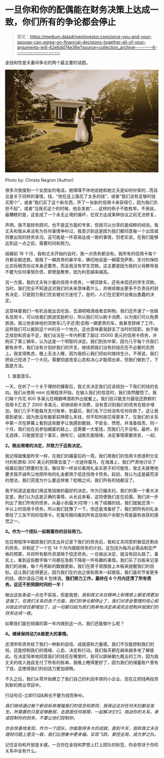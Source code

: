 # 一旦你和你的配偶能在财务决策上达成一致，你们所有的争论都会停止

> 原文：<https://medium.datadriveninvestor.com/once-you-and-your-spouse-can-agree-on-financial-decisions-together-all-of-your-arguments-will-42e6dd74e36e?source=collection_archive---------6----------------------->

金钱和性是夫妻间争论的两个最主要的话题。

![](img/1eec26a08e45ab53758207aeb020aa58.png)

Photo by: Christa Negron (Author)

很多次我接到一个女朋友的电话，她喋喋不休地说她和她丈夫是如何吵架的…而且总是关于同样的事情，钱。“他在这上面花了太多的钱”，或者“我们没有足够的钱买那个”，或者“我们买了这个新东西，开了一张新的信用卡来获得它，因为我们负担不起”，或者“当我买这个的时候，他会发疯”……这样的例子不胜枚举。不用说，最糟糕的是，这变成了一个永无止境的循环，在双方达成某种协议之前无法修复。

声明，我不是财务顾问，也不是这方面的专家，但我可以分享的是纯粹的经验。我丈夫和我从来没有为任何事情争吵过，我意识到这是因为我们都同意每一个出现或将要出现的财务状况。这可能是一件容易达成一致的事情，但老实说，在我们能够达到这一点之前，需要时间和努力。

结婚前 18 个月，我和丈夫开始约会时，我一点债务都没有。我所有的信用卡每个月都全额还款。我租了一辆昂贵的豪华车，确切地说是一辆雷克萨斯，支付的保险比实际租赁协议本身还要贵，而且我没有学生贷款。这主要是因为我的父母教导我不要为任何事情负债，即使是教育，因为利息越来越高。

另一方面，我的丈夫有少量的信用卡债务，一辆贷款车，还有未偿还的学生贷款。当时，我们完全不知道这对我们的未来意味着什么，并继续做出更多不负责任的财务决定，只是因为我们完全被对方迷住了。是的，人们在恋爱时会做出愚蠢的决定。

这意味着我们一有机会就出去吃饭，去酒吧喝酒或者去购物。我们还开通了一张联名信用卡，可以给我们旅游奖励积分，所以我们可以刷卡消费，以为我们可以免费旅游。我让他卖掉他的贷款车(几乎还清)去租一辆更贵的车，我甚至辞掉了工作，这样我们可以搬到这个州的另一个地方。这也意味着我辞去了当时的现职。由于缺乏规划和资金不足，我们设法在一年内积累了超过 35000 美元的信用卡债务，并购买了第三辆车，认为这是一个明智的决定。我们到处吵架，因为几乎每个月我们都有赤字。我们没有计划好我们的开支，继续把我们没有的钱花在不必要的东西上。我变得焦虑，晚上无法入睡，因为我担心我们将如何维持生计。不用说，我们把自己挖进了一个大坑，需要彻底改变心态和决心才能爬出来，但我们做到了，下面是方法。

1.  直面音乐。

一天，在听了一个关于理财的播客后，我丈夫决定我们应该规划一下我们的钱的去向。我们从使用 mint 应用程序开始，在输入我们的信息时，我们突然醒悟了。我们每个月花 800 多美元在精酿啤酒和外出就餐上。我们给只能支付最低还款额的信用卡汇去了 2000 多美元，却继续刷卡消费，没有意识到我们的债务在稳步增加。我们几乎不能每月支付账单，到最后，我们名下已经没有任何存款了。这让我感到紧张，因为我没有搬家前挣那么多钱，但不知何故花得更多了。在我们的关系中第一次在屏幕上看到这些数字让我感到脆弱、不安全、愤怒，并准备指责。同一个月，我们也在去参加婚宴的路上，这需要一大笔钱，而我们几乎没有。最终，别无选择，只能接受这个事实，拥有它，战胜负面情绪，决定事情需要改变，*一起*。

**2。做出艰难的决定，并致力于这些决定。**

我记得就像是昨天一样，在我们的婚宴后的一周，我们用我们的信用卡旅游积分支付的机票和 300 美元的预算去度了一次迷你蜜月。在海滩上，我们严肃地讨论了结婚后我们想要的生活。像往常一样谈论着用礼金买房子的可能性，我丈夫疲倦地要求我开诚布公地把所有的礼金都用于偿还信用卡债务。起初，我认为这是最荒谬的想法，我们究竟为什么要这样做？眨眼之间，我们所有的钱都没了。

我不知道这是我们用这笔钱做的最好的决定。作为已婚夫妇，我们的第一个重大决定是，我们认为这是正确的事情，从长远来看，这将使我们走在前面。我们进一步列出了我们所有的债务，从最小到最大(哎呀！).有了结婚的钱，我们就能还清一半以上的信用卡债务。所以我们犹豫了一下，但还是准备好了，我们把所有的礼金寄给了三张不同的信用卡。在蜜月期间看到所有这些账户余额为零是最有收获的感觉之一。

**3。作为一个团队一起朝着你的目标努力。**

在应用程序中跟踪我们的支出并记录下我们的债务后，我和丈夫同意积极偿还剩余的债务，并制定了一个在 14 个月内摆脱债务的计划。这包括为每月必需品制定严格的预算，并将所有额外资源用于偿还债务。一旦做出决定，就没有回头路了。事实上，看到这些数字每个月都在急剧下降是一件有趣的事情。我们买了白板来记录我们的进展，每个月用新的数据更新。我们在房子周围放上木板来提醒我们的目标。这让我们走得更近，因为我们在约会之夜和周末一起做饭，我们喜欢节省更多的钱，偶尔请自己喝 6 包啤酒。**我们努力工作，最终在 6 个月内还清了所有债务。这还不到预期时间的一半！**

做出这些承诺一点也不容易，但是我想，*我和我丈夫在精神上和情感上都变得更加坚强了。*在我们关系的各个方面，我们的争论都停止了，我们对资金管理的信心和对彼此的信任都增加了，这一切都归结为我们*简单地决定承诺完全控制并就我们的财务达成一致*。

如果我们能在结婚的第一年内做到这一点，我们还能做什么呢？

**4。继续保持动力&做更大的事情。**

还清所有债务给了我们一种新的自信、成就感和力量感。我们不仅能控制我们的钱，还能控制我们的情绪、心态、决定和行动。我们每天都在越来越多地了解彼此。在决定简单地同意我们的钱花在哪里时，我可以辞掉朝九晚五的工作，因为我丈夫的收入独自支付了所有的账单。我晚上睡得更好了，因为我们的储蓄账户里有了钱，这使得我们的创造力更加顺畅。

不久之后，我们从零开始建立了我们自己的利润丰厚的小企业，现在正把钱再投资到新的商业项目中。

行动号召-立即行动&再也不要为钱而争吵。

*我们继续通过每个新目标来增强我们的信念和原则，我保证这对任何夫妇都会发生。所需要的只是足够脆弱，去直面任何局限，一起解决它们。挑战你的关系，承诺控制你的财务，不要让他们控制你。*

*你会惊喜地发现，作为一个团队，你能取得多大的成就。直到今天，我和我丈夫在理财问题上意见一致，我们比想象中更幸福。实现飞跃，掌控全局，成为梦之队。*

记住妥协和开放是关键。一旦你在金钱和梦想上打上团队的标签，你会惊讶于你的关系中会有什么。